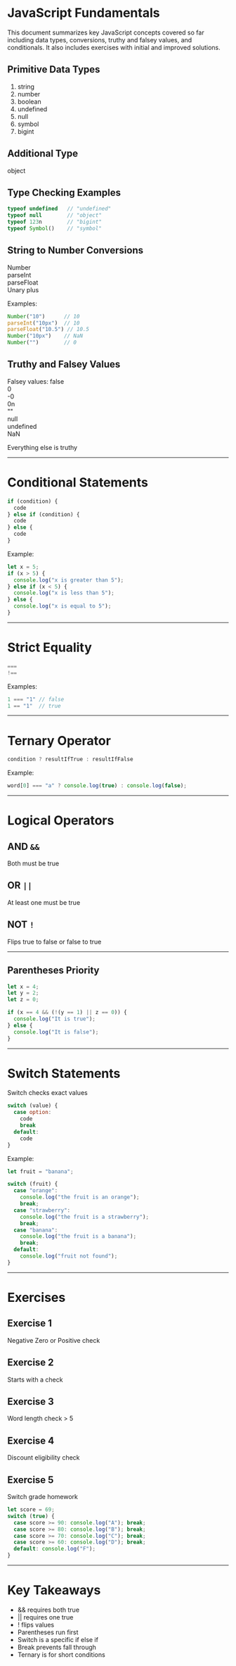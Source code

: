 # JavaScript Fundamentals

This document summarizes key JavaScript concepts covered so far including data types, conversions, truthy and falsey values, and conditionals. It also includes exercises with initial and improved solutions.

## Primitive Data Types
1. string
2. number
3. boolean
4. undefined
5. null
6. symbol
7. bigint

## Additional Type
object

## Type Checking Examples
```js
typeof undefined   // "undefined"
typeof null        // "object"
typeof 123n        // "bigint"
typeof Symbol()    // "symbol"
```

## String to Number Conversions
Number  
parseInt  
parseFloat  
Unary plus  

Examples:
```js
Number("10")      // 10
parseInt("10px")  // 10
parseFloat("10.5") // 10.5
Number("10px")    // NaN
Number("")        // 0
```

## Truthy and Falsey Values

Falsey values:
false  
0  
-0  
0n  
""  
null  
undefined  
NaN  

Everything else is truthy

---

# Conditional Statements

```js
if (condition) {
  code
} else if (condition) {
  code
} else {
  code
}
```

Example:
```js
let x = 5;
if (x > 5) {
  console.log("x is greater than 5");
} else if (x < 5) {
  console.log("x is less than 5");
} else {
  console.log("x is equal to 5");
}
```

---

# Strict Equality
```js
===
!==
```

Examples:
```js
1 === "1" // false
1 == "1"  // true
```

---

# Ternary Operator
```js
condition ? resultIfTrue : resultIfFalse
```

Example:
```js
word[0] === "a" ? console.log(true) : console.log(false);
```

---

# Logical Operators

## AND `&&`
Both must be true

## OR `||`
At least one must be true

## NOT `!`
Flips true to false or false to true

---

## Parentheses Priority

```js
let x = 4;
let y = 2;
let z = 0;

if (x == 4 && (!(y == 1) || z == 0)) {
  console.log("It is true");
} else {
  console.log("It is false");
}
```

---

# Switch Statements

Switch checks exact values

```js
switch (value) {
  case option:
    code
    break
  default:
    code
}
```

Example:
```js
let fruit = "banana";

switch (fruit) {
  case "orange":
    console.log("the fruit is an orange");
    break;
  case "strawberry":
    console.log("the fruit is a strawberry");
    break;
  case "banana":
    console.log("the fruit is a banana");
    break;
  default:
    console.log("fruit not found");
}
```

---

# Exercises

## Exercise 1
Negative Zero or Positive check

## Exercise 2
Starts with a check

## Exercise 3
Word length check > 5

## Exercise 4
Discount eligibility check

## Exercise 5
Switch grade homework
```js
let score = 69;
switch (true) {
  case score >= 90: console.log("A"); break;
  case score >= 80: console.log("B"); break;
  case score >= 70: console.log("C"); break;
  case score >= 60: console.log("D"); break;
  default: console.log("F");
}
```

---

# Key Takeaways
- && requires both true  
- || requires one true  
- ! flips values  
- Parentheses run first  
- Switch is a specific if else if  
- Break prevents fall through  
- Ternary is for short conditions  
